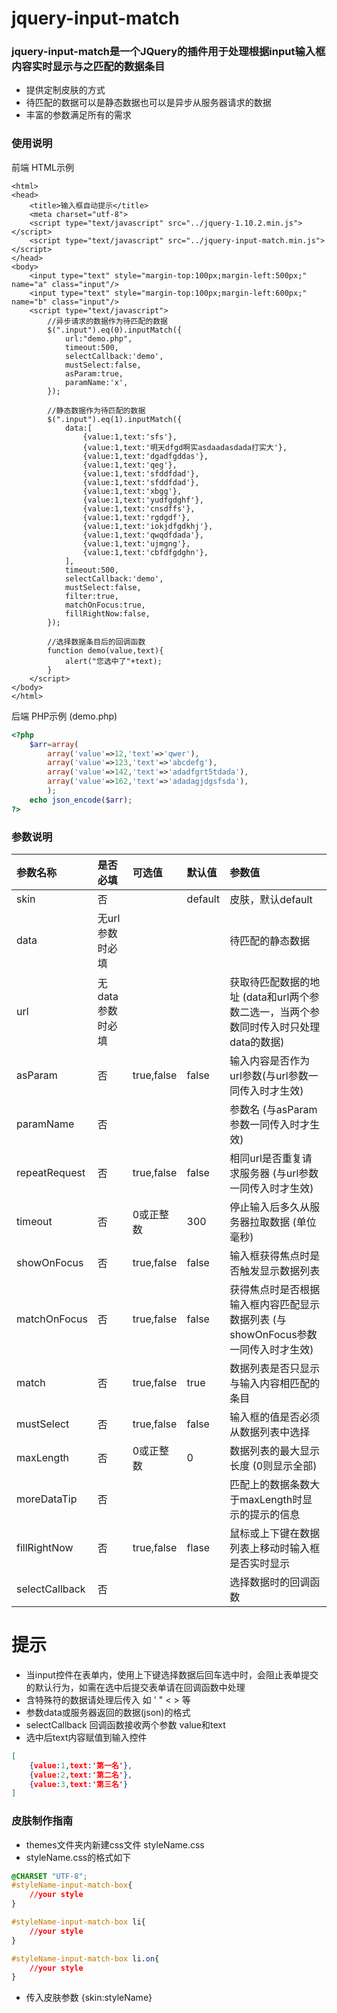# jquery-input-match

### jquery-input-match是一个JQuery的插件用于处理根据input输入框内容实时显示与之匹配的数据条目
- 提供定制皮肤的方式
- 待匹配的数据可以是静态数据也可以是异步从服务器请求的数据
- 丰富的参数满足所有的需求


### 使用说明

前端 HTML示例
```
<html>
<head>
	<title>输入框自动提示</title>
	<meta charset="utf-8">
	<script type="text/javascript" src="../jquery-1.10.2.min.js"></script>
	<script type="text/javascript" src="../jquery-input-match.min.js"></script>
</head>
<body>
	<input type="text" style="margin-top:100px;margin-left:500px;" name="a" class="input"/>
	<input type="text" style="margin-top:100px;margin-left:600px;" name="b" class="input"/>
	<script type="text/javascript">
		//异步请求的数据作为待匹配的数据
		$(".input").eq(0).inputMatch({
			url:"demo.php",
			timeout:500,
			selectCallback:'demo',
			mustSelect:false,
			asParam:true,
			paramName:'x',
		});
		
		//静态数据作为待匹配的数据
		$(".input").eq(1).inputMatch({
			data:[
				{value:1,text:'sfs'},
				{value:1,text:'明天dfgd啊实asdaadasdada打实大'},
				{value:1,text:'dgadfgddas'},
				{value:1,text:'qeg'},
				{value:1,text:'sfddfdad'},
				{value:1,text:'sfddfdad'},
				{value:1,text:'xbgg'},
				{value:1,text:'yudfgdghf'},
				{value:1,text:'cnsdffs'},
				{value:1,text:'rgdgdf'},
				{value:1,text:'iokjdfgdkhj'},
				{value:1,text:'qwqdfdada'},
				{value:1,text:'ujmgng'},
				{value:1,text:'cbfdfgdghn'},
			],
			timeout:500,
			selectCallback:'demo',
			mustSelect:false,
			filter:true,
			matchOnFocus:true,
			fillRightNow:false,
		});
		
		//选择数据条目后的回调函数
		function demo(value,text){
			alert("您选中了"+text);
		}
	</script>
</body>
</html>
```

后端 PHP示例 (demo.php)
```php
<?php
	$arr=array(
		array('value'=>12,'text'=>'qwer'),
		array('value'=>123,'text'=>'abcdefg'),
		array('value'=>142,'text'=>'adadfgrt5tdada'),
		array('value'=>162,'text'=>'adadagjdgsfsda'),
		);
	echo json_encode($arr);
?>
```


### 参数说明

| 参数名称 |是否必填|可选值|默认值| 参数值 |
| :----------|:------|:------|:------|:------|
|skin|否||default|皮肤，默认default|
|data|无url参数时必填|||待匹配的静态数据|
|url|无data参数时必填|||获取待匹配数据的地址 (data和url两个参数二选一，当两个参数同时传入时只处理data的数据)|
|asParam|否|true,false|false|输入内容是否作为url参数(与url参数一同传入时才生效)|
|paramName|否|||参数名 (与asParam参数一同传入时才生效)|
|repeatRequest|否|true,false|false|相同url是否重复请求服务器 (与url参数一同传入时才生效)|
|timeout|否|0或正整数|300|停止输入后多久从服务器拉取数据 (单位毫秒)|
|showOnFocus|否|true,false|false|输入框获得焦点时是否触发显示数据列表|
|matchOnFocus|否|true,false|false|获得焦点时是否根据输入框内容匹配显示数据列表 (与showOnFocus参数一同传入时才生效)|
|match|否|true,false|true|数据列表是否只显示与输入内容相匹配的条目|
|mustSelect|否|true,false|false|输入框的值是否必须从数据列表中选择|
|maxLength|否|0或正整数|0|数据列表的最大显示长度 (0则显示全部)|
|moreDataTip|否|||匹配上的数据条数大于maxLength时显示的提示的信息|
|fillRightNow|否|true,false|flase|鼠标或上下键在数据列表上移动时输入框是否实时显示|
|selectCallback|否|||选择数据时的回调函数|

# 提示
- 当input控件在表单内，使用上下键选择数据后回车选中时，会阻止表单提交的默认行为，如需在选中后提交表单请在回调函数中处理
- 含特殊符的数据请处理后传入 如 ' " < > 等
- 参数data或服务器返回的数据(json)的格式
- selectCallback 回调函数接收两个参数 value和text
- 选中后text内容赋值到输入控件
```json
[
	{value:1,text:'第一名'},
	{value:2,text:'第二名'},
	{value:3,text:'第三名'}
]
```

### 皮肤制作指南
- themes文件夹内新建css文件 styleName.css
- styleName.css的格式如下

```css
@CHARSET "UTF-8";
#styleName-input-match-box{
	//your style
}

#styleName-input-match-box li{
	//your style
}

#styleName-input-match-box li.on{
	//your style
}
```

- 传入皮肤参数  {skin:styleName}
